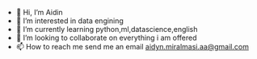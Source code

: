 - 👋 Hi, I’m Aidin
- 👀 I’m interested in data engining 
- 🌱 I’m currently learning python,ml,datascience,english
- 💞️ I’m looking to collaborate on everything i am offered
- 📫 How to reach me send me an email aidyn.miralmasi.aa@gmail.com 

<!---
i don't know what to say . hi everyone>
